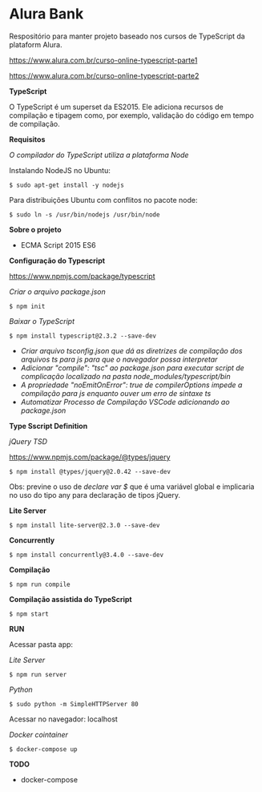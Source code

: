 # Alura Bank

Respositório para manter projeto baseado nos cursos de TypeScript da plataform Alura.

https://www.alura.com.br/curso-online-typescript-parte1

https://www.alura.com.br/curso-online-typescript-parte2

**TypeScript**

O TypeScript é um superset da ES2015. Ele adiciona recursos de compilação e tipagem como, por exemplo, validação do código em tempo de compilação.

**Requisitos**

_O compilador do TypeScript utiliza a plataforma Node_

Instalando NodeJS no Ubuntu:

`$ sudo apt-get install -y nodejs
`

Para distribuições Ubuntu com conflitos no pacote node:

`$ sudo ln -s /usr/bin/nodejs /usr/bin/node
`

**Sobre o projeto**

- ECMA Script 2015 ES6 

**Configuração do Typescript**

https://www.npmjs.com/package/typescript

_Criar o arquivo package.json_

`$ npm init
`

_Baixar o TypeScript_

`$ npm install typescript@2.3.2 --save-dev
`

- _Criar arquivo tsconfig.json que dá as diretrizes de compilação dos arquivos ts para js para que o navegador possa interpretar_
- _Adicionar  "compile": "tsc" ao package.json para executar script de complicação localizado na pasta node_modules/typescript/bin_
- _A propriedade "noEmitOnError": true de compilerOptions impede a compilação para js enquanto ouver um erro de sintaxe ts_
- _Automatizar Processo de Compilação VSCode adicionando ao package.json_


**Type Sscript Definition**

_jQuery TSD_

https://www.npmjs.com/package/@types/jquery

` $ npm install @types/jquery@2.0.42 --save-dev
`

Obs: previne o uso de _declare var $_ que é uma variável global e implicaria no uso do tipo any para declaração de tipos jQuery.


**Lite Server**

` $ npm install lite-server@2.3.0 --save-dev
`


**Concurrently**

` $ npm install concurrently@3.4.0 --save-dev
`


**Compilação**

`$ npm run compile
`

**Compilação assistida do TypeScript**

`$ npm start
`

**RUN**

Acessar pasta app:

_Lite Server_

`$ npm run server
`


_Python_

`$ sudo python -m SimpleHTTPServer 80
`

Acessar no navegador: localhost

_Docker cointainer_ 

`$ docker-compose up
`

**TODO**

- docker-compose